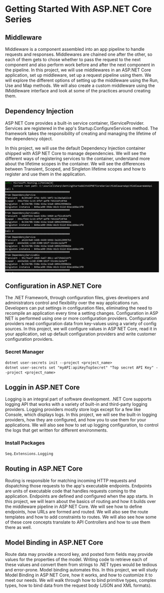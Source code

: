 # Getting Started With ASP.NET Core Series

## Middleware

Middleware is a component assembled into an app pipeline to handle requests and responses. Middlewares are chained one after the other, so each of them gets to chose whether to pass the request to the next component and also perform work before and after the next component in the pipeline. In this project, we will use middlewares in an ASP.NET Core application, set up middleware, set up a request pipeline using them. We will explore the different options of setting up the middleware using the Run, Use and Map methods. We will also create a custom middleware using the IMiddleware interface and look at some of the practices around creating them.


## Dependency Injection

ASP NET Core provides a built-in service container, IServiceProvider. Services are registered in the app's Startup.ConfigureServices method.  The framework takes the responsibility of creating and managing the lifetime of the dependency object.

In this project, we will use the default Dependency Injection container shipped with ASP NET Core to manage dependencies. We will see the different ways of registering services to the container, understand more about the lifetime scopes in the container. We will see the differences between Transient, Scoped, and Singleton lifetime scopes and how to register and use them in the application.

<img src="/pictures/scopes.png" title="scopes"  width="900">


## Configuration in ASP.NET Core

 The .NET Framework, through configuration files, gives developers and administrators control and flexibility over the way applications run. Developers can put settings in configuration files, eliminating the need to recompile an application every time a setting changes. Configuration in ASP NET is performed using one or more configuration providers. Configuration providers read configuration data from key-values using a variety of config sources. In this project, we will configure values in ASP NET Core, read it in your application, set up default configuration providers and write customer configuration providers.

### Secret Manager
```
dotnet user-secrets init --project <project_name>
dotnet user-secrets set "myAPI:apiKeyTopSecret" "Top secret API Key" --project <project_name>
```


## Loggin in ASP.NET Core

Logging is an integral part of software development. .NET Core supports logging API that works with a variety of built-in and third-party logging providers. Logging providers mostly store logs except for a few like Console, which displays logs. In this project, we will see the built-in logging providers, how they are configured, and how you to use them for your applications. We will also see how to set up logging configuration, to control the logs that get written for different environments.

### Install Packages
```
Seq.Extensions.Logging
```


## Routing in ASP.NET Core

Routing is responsible for matching incoming HTTP requests and dispatching those requests to the app's executable endpoints. Endpoints are units of executable code that handles requests coming to the application. Endpoints are defined and configured when the app starts. In this project, we will learn about the basics of routing and how it builds over the middleware pipeline in ASP NET Core. We will see how to define endpoints, how URLs are formed and routed. We will also see the route templates and how to add constraints to routes. We will also see how some of these core concepts translate to API Controllers and how to use them there as well.


## Model Binding in ASP.NET Core

Route data may provide a record key, and posted form fields may provide values for the properties of the model. Writing code to retrieve each of these values and convert them from strings to .NET types would be tedious and error-prone. Model binding automates this. In this project, we will study Model Binding in ASP NET Core, how it works, and how to customize it to meet our needs. We will walk through how to bind primitive types, complex types, how to bind data from the request body (JSON and XML formats).
